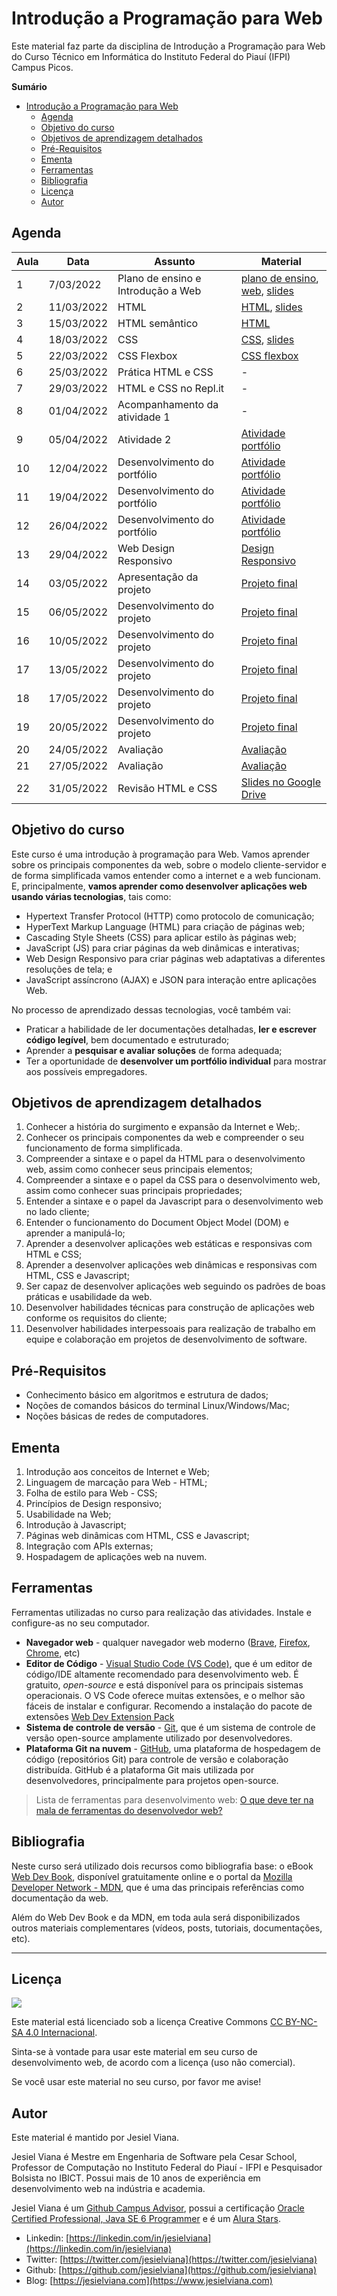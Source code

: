 # Introdução a Programação para Web

Este material faz parte da disciplina de Introdução a Programação para Web do Curso Técnico em Informática do Instituto Federal do Piauí (IFPI) Campus Picos.

**Sumário**
- [Introdução a Programação para Web](#introdução-a-programação-para-web)
  - [Agenda](#agenda)
  - [Objetivo do curso](#objetivo-do-curso)
  - [Objetivos de aprendizagem detalhados](#objetivos-de-aprendizagem-detalhados)
  - [Pré-Requisitos](#pré-requisitos)
  - [Ementa](#ementa)
  - [Ferramentas](#ferramentas)
  - [Bibliografia](#bibliografia)
  - [Licença](#licença)
  - [Autor](#autor)

## Agenda 
| Aula | Data       | Assunto                            | Material                                                                                                            |
| ---- | ---------- | ---------------------------------- | ------------------------------------------------------------------------------------------------------------------- |
| 1    | 7/03/2022  | Plano de ensino e Introdução a Web | [plano de ensino](slides/1-plano-de-ensino.md), [web](https://bit.ly/3txtwkw), [slides](slides/2-introducao-web.md) |
| 2    | 11/03/2022 | HTML                               | [HTML](https://webdev.jesielviana.com/frontend/html), [slides](slides/3-html.md)                                    |
| 3    | 15/03/2022 | HTML semântico                     | [HTML](https://webdev.jesielviana.com/frontend/html)                                                                |
| 4    | 18/03/2022 | CSS                                | [CSS](https://webdev.jesielviana.com/frontend/css), [slides](slides/4-css.md)                                       |
| 5    | 22/03/2022 | CSS Flexbox                        | [CSS flexbox](https://origamid.com/projetos/flexbox-guia-completo/)                                                 |
| 6    | 25/03/2022 | Prática HTML e CSS                 | -                                                                                                                   |
| 7    | 29/03/2022 | HTML e CSS no Repl.it              | -                                                                                                                   |
| 8    | 01/04/2022 | Acompanhamento da atividade 1      | -                                                                                                                   |
| 9    | 05/04/2022 | Atividade 2                        | [Atividade portfólio](atividades/portifolio.md)                                                                     |
| 10   | 12/04/2022 | Desenvolvimento do portfólio       | [Atividade portfólio](atividades/portifolio.md)                                                                     |
| 11   | 19/04/2022 | Desenvolvimento do portfólio       | [Atividade portfólio](atividades/portifolio.md)                                                                     |
| 12   | 26/04/2022 | Desenvolvimento do portfólio       | [Atividade portfólio](atividades/portifolio.md)                                                                     |
| 13   | 29/04/2022 | Web Design Responsivo              | [Design Responsivo](https://webdev.jesielviana.com/frontend/web-design-responsivo)                                  |
| 14   | 03/05/2022 | Apresentação da projeto            | [Projeto final](atividades/projeto-final.md)                                                                        |
| 15   | 06/05/2022 | Desenvolvimento do projeto         | [Projeto final](atividades/projeto-final.md)                                                                        |
| 16   | 10/05/2022 | Desenvolvimento do projeto         | [Projeto final](atividades/projeto-final.md)                                                                        |
| 17   | 13/05/2022 | Desenvolvimento do projeto         | [Projeto final](atividades/projeto-final.md)                                                                        |
| 18   | 17/05/2022 | Desenvolvimento do projeto         | [Projeto final](atividades/projeto-final.md)                                                                        |
| 19   | 20/05/2022 | Desenvolvimento do projeto         | [Projeto final](atividades/projeto-final.md)                                                                        |
| 20   | 24/05/2022 | Avaliação                          | [Avaliação](atividades/avaliacao1)                                                                                  |
| 21   | 27/05/2022 | Avaliação                          | [Avaliação](atividades/avaliacao1)                                                                                  |
| 22   | 31/05/2022 | Revisão HTML e CSS                 | [Slides no Google Drive](https://drive.google.com/drive/folders/1heywmHy8YoN_G5r2wQbr282aYJ5FUzVq?usp=sharing)      |



## Objetivo do curso

Este curso é uma introdução à programação para Web. Vamos aprender sobre os principais componentes da web, sobre o modelo cliente-servidor e de forma simplificada vamos entender como a internet e a web funcionam. E, principalmente, **vamos aprender como desenvolver aplicações web usando várias tecnologias**, tais como:

- Hypertext Transfer Protocol (HTTP) como protocolo de comunicação;
- HyperText Markup Language (HTML) para criação de páginas web;
- Cascading Style Sheets (CSS) para aplicar estilo às páginas web;
- JavaScript (JS) para criar páginas da web dinâmicas e interativas;
- Web Design Responsivo para criar páginas web adaptativas a diferentes resoluções de tela; e
- JavaScript assíncrono (AJAX) e JSON para interação entre aplicações Web.

No processo de aprendizado dessas tecnologias, você também vai:

- Praticar a habilidade de ler documentações detalhadas, **ler e escrever código legível**, bem documentado e estruturado;
- Aprender a **pesquisar e avaliar soluções** de forma adequada;
- Ter a oportunidade de **desenvolver um portfólio individual** para mostrar aos possíveis empregadores.

## Objetivos de aprendizagem detalhados

1. Conhecer a história do surgimento e expansão da Internet e Web;.
1. Conhecer os principais componentes da web e compreender o seu funcionamento de forma simplificada.
1. Compreender a sintaxe e o papel da HTML para o desenvolvimento web, assim como conhecer seus principais elementos;
1. Compreender a sintaxe e o papel da CSS para o desenvolvimento web, assim como conhecer suas principais propriedades;
1. Entender a sintaxe e o papel da Javascript para o desenvolvimento web no lado cliente;
1. Entender o funcionamento do Document Object Model (DOM) e aprender a manipulá-lo;
1. Aprender a desenvolver aplicações web estáticas e responsivas com HTML e CSS;
1. Aprender a desenvolver aplicações web dinâmicas e responsivas com HTML, CSS e Javascript;
1. Ser capaz de desenvolver aplicações web seguindo os padrões de boas práticas e usabilidade da web.
1. Desenvolver habilidades técnicas para construção de aplicações web conforme os requisitos do cliente;
1. Desenvolver habilidades interpessoais para realização de trabalho em equipe e colaboração em projetos de desenvolvimento de software.

## Pré-Requisitos

* Conhecimento básico em algoritmos e estrutura de dados;
* Noções de comandos básicos do terminal Linux/Windows/Mac;
* Noções básicas de redes de computadores.

## Ementa

1. Introdução aos conceitos de Internet e Web;
2. Linguagem de marcação para Web - HTML;
3. Folha de estilo para Web - CSS;
4. Princípios de Design responsivo;
5. Usabilidade na Web;
6. Introdução à Javascript;
7. Páginas web dinâmicas com HTML, CSS e Javascript;
8. Integração com APIs externas;
9.  Hospadagem de aplicações web na nuvem.

## Ferramentas 

Ferramentas utilizadas no curso para realização das atividades. Instale e configure-as no seu computador.

* **Navegador web** - qualquer navegador web moderno ([Brave](https://brave.com), [Firefox](https://www.mozilla.org/en-US/firefox/new/), [Chrome](https://www.google.com/chrome/), etc)
* **Editor de Código** - [Visual Studio Code (VS Code)](https://code.visualstudio.com), que é um editor de código/IDE altamente recomendado para desenvolvimento web. É gratuito, _open-source_ e está disponível para os principais sistemas operacionais. O VS Code oferece muitas extensões, e o melhor são fáceis de instalar e configurar. Recomendo a instalação do pacote de extensões [Web Dev Extension Pack](https://marketplace.visualstudio.com/items?itemName=jesielviana.web-dev-extension-pack)
* **Sistema de controle de versão** - [Git](https://git-scm.com), que é um sistema de controle de versão open-source amplamente utilizado por desenvolvedores.
* **Plataforma Git na nuvem** - [GitHub](https://github.com), uma plataforma de hospedagem de código (repositórios Git) para controle de versão e colaboração distribuída. GitHub é a plataforma Git mais utilizada por desenvolvedores, principalmente para projetos open-source.

> Lista de ferramentas para desenvolvimento web: [O que deve ter na mala de ferramentas do desenvolvedor web?](https://jesielviana.com/blog/web-dev-tools)

## Bibliografia

Neste curso será utilizado dois recursos como bibliografia base: o eBook [Web Dev Book](https://webdev.jesielviana.com), disponível gratuitamente online e o portal da [Mozilla Developer Network - MDN](https://developer.mozilla.org/pt-BR/), que é uma das principais referências como documentação da web.

Além do Web Dev Book e da MDN, em toda aula será disponibilizados outros materiais complementares (vídeos, posts, tutoriais, documentações, etc). 

---

## Licença

![](https://licensebuttons.net/l/by-nc-sa/4.0/88x31.png)

Este material está licenciado sob a licença Creative Commons [CC BY-NC-SA 4.0 Internacional](https://creativecommons.org/licenses/by-nc-sa/4.0/deed.pt_BR).

Sinta-se à vontade para usar este material em seu curso de desenvolvimento web, de acordo com a licença (uso não comercial).

Se você usar este material no seu curso, por favor me avise!

## Autor

Este material é mantido por Jesiel Viana.

Jesiel Viana é Mestre em Engenharia de Software pela Cesar School, Professor de Computação no Instituto Federal do Piauí - IFPI e Pesquisador Bolsista no IBICT. Possui mais de 10 anos de experiência em desenvolvimento web na indústria e academia. 

Jesiel Viana é um [Github Campus Advisor](https://education.github.com/teachers/advisors), possui a certificação [Oracle Certified Professional, Java SE 6 Programmer](https://www.credly.com/badges/b53a6b6d-baae-4fa3-88d6-1550d33e1e0a/public_url) e é um [Alura Stars](https://www.alura.com.br/stars).
* Linkedin: [https://linkedin.com/in/jesielviana](https://linkedin.com/in/jesielviana)
* Twitter: [https://twitter.com/jesielviana](https://twitter.com/jesielviana)
* Github: [https://github.com/jesielviana](https://github.com/jesielviana)
* Blog:  [https://jesielviana.com](https://www.jesielviana.com)
